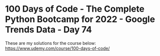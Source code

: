 # 100 Days of Code - The Complete Python Bootcamp for 2022 - Google Trends Data - Day 74

These are my solutions for the course below:<br>
https://www.udemy.com/course/100-days-of-code/